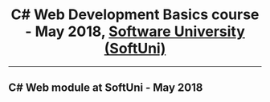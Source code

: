 <!DOCTYPE html>
<html lang="en">
<head>
    <meta charset="UTF-8">
</head>
<body>
<h1 style="text-align: center">C# Web Development Basics course
    - May 2018, <a href="https://softuni.bg/trainings/1741/databases-advanced-entity-framework-october-2017">Software University (SoftUni)</a></h1>
<hr/>
<h2>C# Web module at SoftUni - May 2018</h2>
</body>
</html>